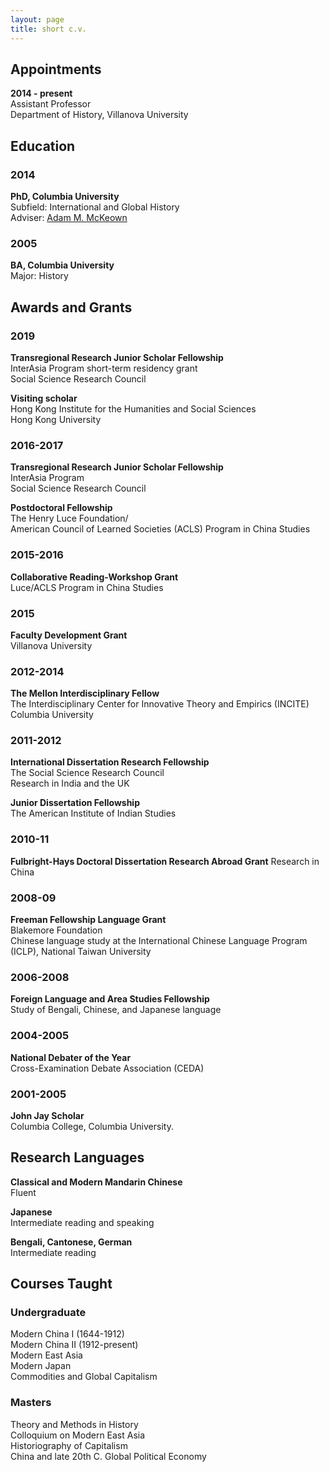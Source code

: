 ```yaml
---
layout: page
title: short c.v.
---
```


## Appointments

**2014 - present**  
Assistant Professor  
Department of History, Villanova University

## Education

### **2014**  
**PhD, Columbia University**     
Subfield: International and Global History  
Adviser: [Adam M. McKeown](https://www.historians.org/publications-and-directories/perspectives-on-history/december-2017/adam-mckeown-(1965%E2%80%932017))

### **2005**  
**BA, Columbia University**   
Major: History

## Awards and Grants

### **2019**  
**Transregional Research Junior Scholar Fellowship**  
InterAsia Program short-term residency grant  
Social Science Research Council 

**Visiting scholar**  
Hong Kong Institute for the Humanities and Social Sciences  
Hong Kong University

### **2016-2017**  
**Transregional Research Junior Scholar Fellowship**  
InterAsia Program  
Social Science Research Council 

**Postdoctoral Fellowship**  
The Henry Luce Foundation/  
American Council of Learned Societies (ACLS) Program in China Studies 

### **2015-2016**  
**Collaborative Reading-Workshop Grant**  
Luce/ACLS Program in China Studies


### 2015 
**Faculty Development Grant**  
Villanova University

### **2012-2014**  
**The Mellon Interdisciplinary Fellow**  
The Interdisciplinary Center for Innovative Theory and Empirics (INCITE)  
Columbia University

### **2011-2012**  
**International Dissertation Research Fellowship**  
The Social Science Research Council  
Research in India and the UK

**Junior Dissertation Fellowship**  
The American Institute of Indian Studies

### **2010-11**  
**Fulbright-Hays Doctoral Dissertation Research Abroad Grant**
Research in China

### **2008-09**  
**Freeman Fellowship Language Grant**  
Blakemore Foundation  
Chinese language study at the International Chinese Language Program (ICLP), National Taiwan University

### **2006-2008**  
**Foreign Language and Area Studies Fellowship**  
Study of Bengali, Chinese, and Japanese language


### **2004-2005**  
**National Debater of the Year**  
Cross-Examination Debate Association (CEDA) 

### **2001-2005**  
**John Jay Scholar**  
Columbia College, Columbia University.  


## Research Languages

**Classical and Modern Mandarin Chinese**  
Fluent

**Japanese**  
Intermediate reading and speaking

**Bengali, Cantonese, German**  
Intermediate reading

## Courses Taught

### Undergraduate

Modern China I (1644-1912)  
Modern China II (1912-present)  
Modern East Asia  
Modern Japan  
Commodities and Global Capitalism


### Masters

Theory and Methods in History  
Colloquium on Modern East Asia  
Historiography of Capitalism  
China and late 20th C. Global Political Economy

